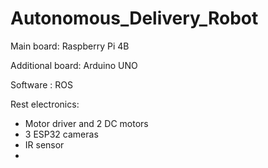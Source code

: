 # Autonomous_Delivery_Robot

Main board: Raspberry Pi 4B

Additional board: Arduino UNO

Software : ROS 

Rest electronics:
* Motor driver and 2 DC motors
* 3 ESP32 cameras
* IR sensor
*

